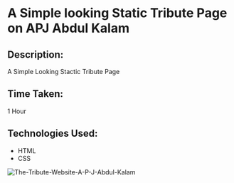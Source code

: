 # A Simple looking Static Tribute Page on  APJ Abdul Kalam


## Description:

A Simple Looking Stactic Tribute Page

## Time Taken:

1 Hour

## Technologies Used:

- HTML
- CSS


![The-Tribute-Website-A-P-J-Abdul-Kalam](https://user-images.githubusercontent.com/85782825/175826646-888e6335-49dd-4c7b-b6b8-f36f1d324500.png)









